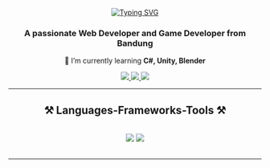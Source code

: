 
<div align="center">
  
[![Typing SVG](https://readme-typing-svg.herokuapp.com?font=Fira+Code&pause=1000&color=F7F7F7&center=true&vCenter=true&random=true&width=435&lines=Hi+There!+%F0%9F%91%8B;I'm+Nawaf+Naofal)](https://git.io/typing-svg)  

</div>

<h3 align="center">A passionate Web Developer and Game Developer from Bandung </h3>



<div align="center">
 
 🌱 I’m currently learning **C#, Unity, Blender**

 </div>
 
<div align="center"> 
  <a href="mailto:nawafnaufal@gmail.com">
    <img src="https://img.shields.io/badge/Gmail-333333?style=for-the-badge&logo=gmail&logoColor=red" />
  </a>
  <a href="https://www.linkedin.com/in/nawaf-naofal-2a061a209/" target="_blank">
    <img src="https://img.shields.io/badge/LinkedIn-0077B5?style=for-the-badge&logo=linkedin&logoColor=white" target="_blank" />
  </a>
  <a href="https://nawafnaofal-personal-portfolio.netlify.app/" target="_blank">
     <img src="https://img.shields.io/badge/Portfolio-FF5722?style=for-the-badge&logo=todoist&logoColor=white" target="_blank" /> <!-- sqlite, safari, google-chrome are other good icon options -->
  </a>
</div>

 <hr/>
 
<h2 align="center">⚒️ Languages-Frameworks-Tools ⚒️</h2>
<br/>
<div align="center">
    <img src="https://skillicons.dev/icons?i=react,bootstrap,html,css,vscode,github,figma,tailwind,git,unity,unreal" />
    <img src="https://skillicons.dev/icons?i=python,javascript,cs,mysql,vue,laravel" /><br>
</div>

<br/>
<hr/>
